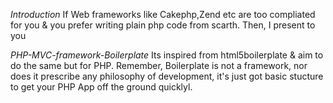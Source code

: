 *Introduction*
If Web frameworks like Cakephp,Zend etc are too compliated for you & you prefer writing plain php code from scarth. Then, I present to you 

*PHP-MVC-framework-Boilerplate*
Its inspired from html5boilerplate & aim to do the same but for PHP. Remember, Boilerplate is not a framework, nor does it prescribe any philosophy of development, it's just got basic stucture to get your PHP App off the ground quicklyl. 

 
